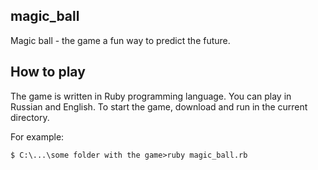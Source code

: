 ## magic_ball
Magic ball - the game a fun way to predict the future.

## How to play
The game is written in Ruby programming language.
You can play in Russian and English.
To start the game, download and run in the current directory.

For example:

```
$ C:\...\some folder with the game>ruby magic_ball.rb
```
